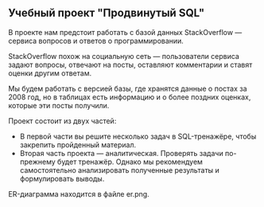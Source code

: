 <h2>Учебный проект "Продвинутый SQL"</h2>

<p>В проекте нам предстоит работать с базой данных StackOverflow — сервиса вопросов и ответов о программировании.</p>
<p>StackOverflow похож на социальную сеть — пользователи сервиса задают вопросы, отвечают на посты, оставляют комментарии и ставят оценки другим ответам.</p>
<p>Мы будем работать с версией базы, где хранятся данные о постах за 2008 год, но в таблицах есть информацию и о более поздних оценках, которые эти посты получили.</p>
<p>Проект состоит из двух частей: </p>
<ul>
<li>В первой части вы решите несколько задач в SQL-тренажёре, чтобы закрепить пройденный материал.</li>
<li>Вторая часть проекта — аналитическая. Проверять задачи по-прежнему будет тренажёр. Однако мы рекомендуем самостоятельно анализировать полученные результаты и формулировать выводы.</li>
</ul>
<p>ER-диаграмма находится в файле er.png.</p>
